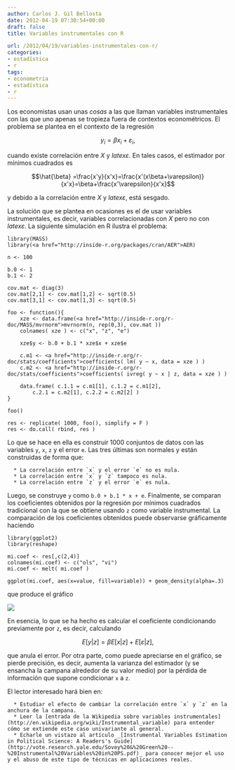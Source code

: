 ```yaml
---
author: Carlos J. Gil Bellosta
date: 2012-04-19 07:30:54+00:00
draft: false
title: Variables instrumentales con R

url: /2012/04/19/variables-instrumentales-con-r/
categories:
- estadística
- r
tags:
- econometría
- estadística
- r
---
```


Los economistas usan unas _cosas_ a las que llaman variables instrumentales con las que uno apenas se tropieza fuera de contextos econométricos. El problema se plantea en el contexto de la regresión


$$y_i = \beta x_i + \varepsilon_i,$$


cuando existe correlación entre _X_ y $latex \varepsilon$. En tales casos, el estimador por mínimos cuadrados es


$$\hat{\beta} =\frac{x'y}{x'x}=\frac{x'(x\beta+\varepsilon)}{x'x}=\beta+\frac{x'\varepsilon}{x'x}$$


y debido a la correlación entre _X_ y $latex \varepsilon$, está sesgado.

La solución que se plantea en ocasiones es el de usar variables instrumentales, es decir, variables correlacionadas con _X_ pero no con $latex \varepsilon$. La siguiente simulación en R ilustra el problema:








    library(MASS)
    library(<a href="http://inside-r.org/packages/cran/AER">AER)

    n <- 100

    b.0 <- 1
    b.1 <- 2

    cov.mat <- diag(3)
    cov.mat[2,1] <- cov.mat[1,2] <- sqrt(0.5)
    cov.mat[3,1] <- cov.mat[1,3] <- sqrt(0.5)

    foo <- function(){
    	xze <- data.frame(<a href="http://inside-r.org/r-doc/MASS/mvrnorm">mvrnorm(n, rep(0,3), cov.mat ))
    	colnames( xze ) <- c("x", "z", "e")

    	xze$y <- b.0 + b.1 * xze$x + xze$e

    	c.m1 <- <a href="http://inside-r.org/r-doc/stats/coefficients">coefficients( lm( y ~ x, data = xze ) )
    	c.m2 <- <a href="http://inside-r.org/r-doc/stats/coefficients">coefficients( ivreg( y ~ x | z, data = xze ) )

    	data.frame( c.1.1 = c.m1[1], c.1.2 = c.m1[2],
    		c.2.1 = c.m2[1], c.2.2 = c.m2[2] )
    }

    foo()

    res <- replicate( 1000, foo(), simplify = F )
    res <- do.call( rbind, res )








Lo que se hace en ella es construir 1000 conjuntos de datos con las variables `y`, `x`, `z` y el error `e`. Las tres últimas son normales y están construidas de forma que:



	  * La correlación entre `x` y el error `e` no es nula.
	  * La correlación entre `x` y `z` tampoco es nula.
	  * La correlación entre `z` y el error `e` es nula.

Luego, se construye `y` como `b.0 + b.1 * x + e`. Finalmente, se comparan los coeficientes obtenidos por la regresión por mínimos cuadrados tradicional con la que se obtiene usando `z` como variable instrumental. La comparación de los coeficientes obtenidos puede observarse gráficamente haciendo








    library(ggplot2)
    library(reshape)

    mi.coef <- res[,c(2,4)]
    colnames(mi.coef) <- c("ols", "vi")
    mi.coef <- melt( mi.coef )

    ggplot(mi.coef, aes(x=value, fill=variable)) + geom_density(alpha=.3)








que produce el gráfico

[![](/wp-uploads/2012/04/coeficientes.png)
](/wp-uploads/2012/04/coeficientes.png)

En esencia, lo que se ha hecho es calcular el coeficiente condicionando previamente por `z`, es decir, calculando


$$ E [ y | z ] = \beta E [ x | z ] + E [ \varepsilon | z ], $$


que anula el error. Por otra parte, como puede apreciarse en el gráfico, se pierde precisión, es decir, aumenta la varianza del estimador (y se ensancha la campana alrededor de su valor medio) por la pérdida de información que supone condicionar `x` a `z`.

El lector interesado hará bien en:



	  * Estudiar el efecto de cambiar la correlación entre `x` y `z` en la anchura de la campana.
	  * Leer la [entrada de la Wikipedia sobre variables instrumentales](http://en.wikipedia.org/wiki/Instrumental_variable) para entender cómo se extiende este caso univariante al general.
	  * Echarle un vistazo al artículo _[Instrumental Variables Estimation in Political Science: A Readers's Guide](http://vote.research.yale.edu/Sovey%20&%20Green%20--%20Instrumental%20Variables%20in%20PS.pdf)_ para conocer mejor el uso y el abuso de este tipo de técnicas en aplicaciones reales.

